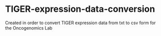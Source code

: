 # TIGER-expression-data-conversion
Created in order to convert TIGER expression data from txt to csv form for the Oncogenomics Lab
